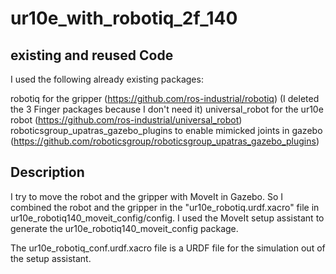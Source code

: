 # ur10e_with_robotiq_2f_140

## existing and reused Code

I used the following already existing packages:

robotiq for the gripper (https://github.com/ros-industrial/robotiq) (I deleted the 3 Finger packages because I don't need it)
universal_robot for the ur10e robot (https://github.com/ros-industrial/universal_robot)
roboticsgroup_upatras_gazebo_plugins to enable mimicked joints in gazebo (https://github.com/roboticsgroup/roboticsgroup_upatras_gazebo_plugins)

## Description

I try to move the robot and the gripper with MoveIt in Gazebo. 
So I combined the robot and the gripper in the "ur10e_robotiq.urdf.xacro" file in ur10e_robotiq140_moveit_config/config.
I used the MoveIt setup assistant to generate the ur10e_robotiq140_moveit_config package. 

The ur10e_robotiq_conf.urdf.xacro file is a URDF file for the simulation out of the setup assistant.
